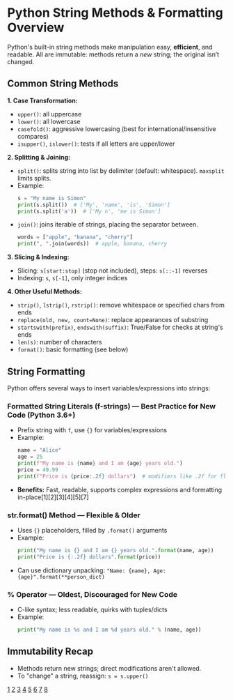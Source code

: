 # Python String Methods & Formatting Overview

Python's built-in string methods make manipulation easy, **efficient**, and readable. All are immutable: methods return a *new* string; the original isn’t changed.

## **Common String Methods**

**1. Case Transformation:**
- `upper()`: all uppercase
- `lower()`: all lowercase
- `casefold()`: aggressive lowercasing (best for international/insensitive compares)
- `isupper()`, `islower()`: tests if all letters are upper/lower

**2. Splitting & Joining:**
- `split()`: splits string into list by delimiter (default: whitespace). `maxsplit` limits splits.
- Example:
  ```python
  s = "My name is Simon"
  print(s.split())  # ['My', 'name', 'is', 'Simon']
  print(s.split('a'))  # ['My n', 'me is Simon']
  ```
- `join()`: joins iterable of strings, placing the separator between.
  ```python
  words = ["apple", "banana", "cherry"]
  print(", ".join(words))  # apple, banana, cherry
  ```

**3. Slicing & Indexing:**
- Slicing: `s[start:stop]` (stop not included), steps: `s[::-1]` reverses
- Indexing: `s`, `s[-1]`, only integer indices

**4. Other Useful Methods:**
- `strip()`, `lstrip()`, `rstrip()`: remove whitespace or specified chars from ends
- `replace(old, new, count=None)`: replace appearances of substring
- `startswith(prefix)`, `endswith(suffix)`: True/False for checks at string's ends
- `len(s)`: number of characters
- `format()`: basic formatting (see below)

## **String Formatting**
Python offers several ways to insert variables/expressions into strings:

### **Formatted String Literals (f-strings) — Best Practice for New Code (Python 3.6+)**
- Prefix string with `f`, use `{}` for variables/expressions
- Example:
  ```python
  name = "Alice"
  age = 25
  print(f"My name is {name} and I am {age} years old.")
  price = 49.99
  print(f"Price is {price:.2f} dollars")  # modifiers like .2f for float
  ```
- **Benefits:** Fast, readable, supports complex expressions and formatting in-place[1][2][3][4][5][7]

### **str.format() Method — Flexible & Older**
- Uses `{}` placeholders, filled by `.format()` arguments
- Example:
  ```python
  print("My name is {} and I am {} years old.".format(name, age))
  print("Price is {:.2f} dollars".format(price))
  ```
- Can use dictionary unpacking: `"Name: {name}, Age: {age}".format(**person_dict)`

### **% Operator — Oldest, Discouraged for New Code**
- C-like syntax; less readable, quirks with tuples/dicts
- Example:
  ```python
  print("My name is %s and I am %d years old." % (name, age))
  ```

## **Immutability Recap**
- Methods return new strings; direct modifications aren't allowed.
- To "change" a string, reassign: `s = s.upper()`

[1](https://realpython.com/python-string-formatting/)
[2](https://www.cybrosys.com/blog/comparison-between-python-s-f-strings-and-traditional-string-formatting)
[3](https://mathspp.com/blog/pydonts/string-formatting-comparison)
[4](https://www.reddit.com/r/Python/comments/pivojb/performance_comparison_of_string_formatting/)
[5](https://pythonhow.com/how/choose-the-best-string-formatting-vs-format-vs-f-string-literal/)
[6](https://hamon.in/blog/python-string-formatting-comparison/)
[7](https://www.w3schools.com/python/python_string_formatting.asp)
[8](https://docs.python.org/3/library/string.html)
